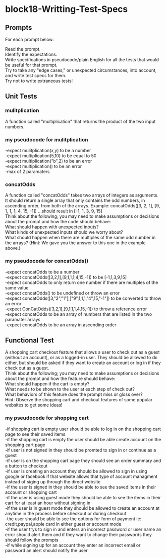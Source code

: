 # block18-Writting-Test-Specs

## Prompts
For each prompt below: 

Read the prompt.</br>
Identify the expectations.</br>
Write specifications in pseudocode/plain English for all the tests that would be useful for that prompt.</br>
Try to take any "edge cases," or unexpected circumstances, into account, and write test specs for them.</br>
Try not to write extraneous tests!</br>

## Unit Tests
### mulitplication
A function called "multiplication" that returns the product of the two input numbers.

### my pseudocode for mulitplication
-expect mulitplication(x,y) to be a number</br>
-expect multiplication(5,10) to be equal to 50</br>
-expect multiplication("b",2) to be an error</br>
-expect multiplication() to be an error</br>
-max of 2 paramaters</br>

### concatOdds
A function called "concatOdds" takes two arrays of integers as arguments. It should return a single array that only contains the odd numbers, in ascending order, from both of the arrays.
Example: concatOdds([3, 2, 1], [9, 1, 1, 1, 4, 15, -1])
...should result in [-1, 1, 3, 9, 15]</br>
Think about the following; you may need to make assumptions or decisions about the prompt and how the code should behave:</br>
What should happen with unexpected inputs?</br>
What kinds of unexpected inputs should we worry about?</br>
What should happen when there are multiples of the same odd number in the arrays? (Hint: We gave you the answer to this one in the example above.)</br>

### my pseudocode for concatOdds()
-expect concatOdds to be a number</br>
-expect concatOdds([3,2,1],[9,1,1,1,4,15,-1]) to be [-1,1,3,9,15]</br>
-expect concatOdds to only return one number if there are multiples of the same value</br>
-expect concatOdds() to be undefined or throw an error</br>
-expect concatOdds([3,"2","1"],["9",1,1,1,"4",15,"-1"]) to be converted to throw an error</br>
-expect ConCatOdds([3,2,1],[9,1,1,1,4,15,-1]) to throw a reference error</br>
-expect concatOdds to be an array of numbers that are listed in the two paramater arrays</br>
-expect concatOdds to be an array in ascending order</br>

## Functional Test
A shopping cart checkout feature that allows a user to check out as a guest (without an account), or as a logged-in user. They should be allowed to do either, but should be asked if they want to create an account or log in if they check out as a guest.</br>
Think about the following; you may need to make assumptions or decisions about the prompt and how the feature should behave:</br>
What should happen if the cart is empty?</br>
What needs to be shown to the user at each step of check out?</br>
What behaviors of this feature does the prompt miss or gloss over?</br>
Hint: Observe the shopping cart and checkout features of some popular websites to get some ideas!</br>

### my pseudocode for shopping cart
-if shopping cart is  empty user should be able to log in on the shopping cart page to see their saved items</br>
-if the shopping cart is empty the user should be able create account on the shopping cart page</br>
-if user is not signed in they should be promted to sign in or continue as a guest</br>
-if user is on the shopping cart page they should see an order summary and a button to checkout</br>
-if user is creating an account they should be allowed to sign in using google or facebook if that website allows that type of account managment instead of siging up through the direct website</br>
-if the user is signed in they should be able to see the saved items in their account or shopping cart</br>
-if the user is using guest mode they should be able to see the items in their cart for at least an hour without signing in</br>
-if the user is in guest mode they should be allowed to create an account at anytime in the process before checkout or during checkout </br>
-the user should be able to see the options for form of payment ie: credit,paypal,apple card in either guest or account mode</br>
-if the user trys to sign in and enters an incorrect password or user name an error should alert them and if they want to change their passwords they should follow the prompts</br>
-if while signing up for an account they enter an incorrect email or password an alert should notify the user</br>

